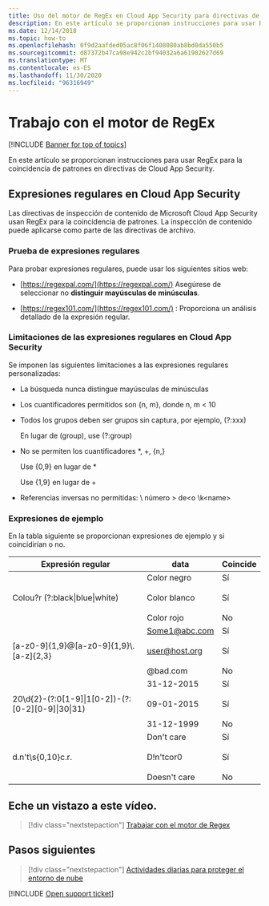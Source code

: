 ```yaml
---
title: Uso del motor de RegEx en Cloud App Security para directivas de inspección de contenido
description: En este artículo se proporcionan instrucciones para usar RegEx para la coincidencia de patrones en directivas de Cloud App Security.
ms.date: 12/14/2018
ms.topic: how-to
ms.openlocfilehash: 0f9d2aafded05ac8f06f1408080ab8bd0da550b5
ms.sourcegitcommit: d87372b47ca98e942c2bf94032a6a61902627d69
ms.translationtype: MT
ms.contentlocale: es-ES
ms.lasthandoff: 11/30/2020
ms.locfileid: "96316949"
---
```

# <a name="working-with-the-regex-engine"></a>Trabajo con el motor de RegEx

[!INCLUDE [Banner for top of topics](includes/banner.md)]

En este artículo se proporcionan instrucciones para usar RegEx para la coincidencia de patrones en directivas de Cloud App Security.

## <a name="regular-expressions-in-cloud-app-security"></a>Expresiones regulares en Cloud App Security

Las directivas de inspección de contenido de Microsoft Cloud App Security usan RegEx para la coincidencia de patrones. La inspección de contenido puede aplicarse como parte de las directivas de archivo.

### <a name="testing-regular-expressions"></a>Prueba de expresiones regulares

Para probar expresiones regulares, puede usar los siguientes sitios web:

- [https://regexpal.com/](https://regexpal.com/) Asegúrese de seleccionar no **distinguir mayúsculas de minúsculas**.

- [https://regex101.com/](https://regex101.com/) : Proporciona un análisis detallado de la expresión regular.

### <a name="limitations-of-regular-expressions-in-cloud-app-security"></a>Limitaciones de las expresiones regulares en Cloud App Security

Se imponen las siguientes limitaciones a las expresiones regulares personalizadas:

- La búsqueda nunca distingue mayúsculas de minúsculas

- Los cuantificadores permitidos son {n, m}, donde n, m < 10

- Todos los grupos deben ser grupos sin captura, por ejemplo, (?:xxx)

    En lugar de (group), use (?:group)

- No se permiten los cuantificadores *, +, {n,}

    Use {0,9} en lugar de *

    Use {1,9} en lugar de +

- Referencias inversas no permitidas: \\ número \> de<o \k\<name>

### <a name="example-expressions"></a>Expresiones de ejemplo

En la tabla siguiente se proporcionan expresiones de ejemplo y si coincidirían o no.

|              Expresión regular              |                     data                     |      Coincide      |
|---------------------------------------------------------------|---------------------------------------------------------------|------------------------------------|
|            Colou?r (?:black&#124;blue&#124;white)             |   Color negro<br /><br /> Color blanco<br /><br /> Color rojo   | Sí<br /><br /> Sí<br /><br /> No |
|           [a-z0-9]{1,9}@[a-z0-9]{1,9}\\.[a-z]{2,3}            | Some1@abc.com<br /><br /> user@host.org<br /><br /> @bad.com  | Sí<br /><br /> Sí<br /><br /> No |
| 20\d{2}-(?:0[1-9]&#124;1[0-2])-(?:[0-2][0-9]&#124;30&#124;31) |   31-12-2015<br /><br /> 09-01-2015<br /><br /> 31-12-1999    | Sí<br /><br /> Sí<br /><br /> No |
|                       d.n't\s{0,10}c.r.                       | Don't care<br /><br /> D!n'tcor0<br /><br /> Doesn't care | Sí<br /><br /> Sí<br /><br /> No |

## <a name="check-out-this-video"></a>Eche un vistazo a este vídeo.

> [!div class="nextstepaction"]
> [Trabajar con el motor de Regex](https://channel9.msdn.com/Shows/Microsoft-Security/Microsoft-Cloud-App-Security-Working-with-the-Regex-Engine)

## <a name="next-steps"></a>Pasos siguientes

> [!div class="nextstepaction"]
> [Actividades diarias para proteger el entorno de nube](daily-activities-to-protect-your-cloud-environment.md)

[!INCLUDE [Open support ticket](includes/support.md)]
